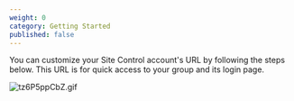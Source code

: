 ```yaml
---
weight: 0
category: Getting Started
published: false
---
```

You can customize your Site Control account's URL by following the steps below. This URL is for quick access to your group and its login page.

![tz6P5ppCbZ.gif]({{site.baseurl}}/img/tz6P5ppCbZ.gif)

